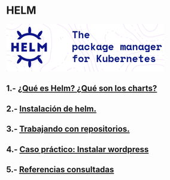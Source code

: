 # HELM
![imagen](https://github.com/mikkgh/helm/blob/main/imagenes/logohelm.png)

## 1.- [¿Qué es Helm? ¿Qué son los charts?](https://github.com/mikkgh/helm/blob/main/1.md)

## 2.- [Instalación de helm.](https://github.com/mikkgh/helm/blob/main/2.md)

## 3.- [Trabajando con repositorios.](https://github.com/mikkgh/helm/blob/main/3.md)

## 4.- [Caso práctico: Instalar wordpress](https://github.com/mikkgh/helm/blob/main/4.md)

## 5.- [Referencias consultadas](https://github.com/mikkgh/helm/blob/main/5.md)

